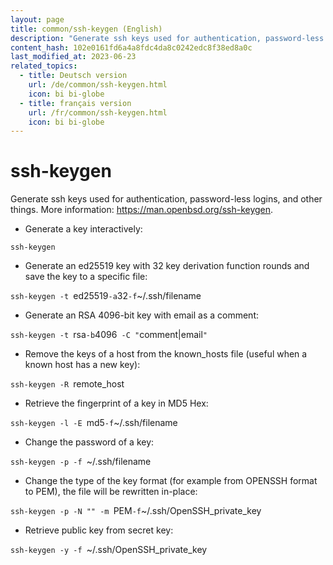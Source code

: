 ```yaml
---
layout: page
title: common/ssh-keygen (English)
description: "Generate ssh keys used for authentication, password-less logins, and other things."
content_hash: 102e0161fd6a4a8fdc4da8c0242edc8f38ed8a0c
last_modified_at: 2023-06-23
related_topics:
  - title: Deutsch version
    url: /de/common/ssh-keygen.html
    icon: bi bi-globe
  - title: français version
    url: /fr/common/ssh-keygen.html
    icon: bi bi-globe
---
```

# ssh-keygen

Generate ssh keys used for authentication, password-less logins, and other things.
More information: <https://man.openbsd.org/ssh-keygen>.

- Generate a key interactively:

`ssh-keygen`

- Generate an ed25519 key with 32 key derivation function rounds and save the key to a specific file:

`ssh-keygen -t `<span class="tldr-var badge badge-pill bg-dark-lm bg-white-dm text-white-lm text-dark-dm font-weight-bold">ed25519</span>` -a `<span class="tldr-var badge badge-pill bg-dark-lm bg-white-dm text-white-lm text-dark-dm font-weight-bold">32</span>` -f `<span class="tldr-var badge badge-pill bg-dark-lm bg-white-dm text-white-lm text-dark-dm font-weight-bold">~/.ssh/filename</span>

- Generate an RSA 4096-bit key with email as a comment:

`ssh-keygen -t `<span class="tldr-var badge badge-pill bg-dark-lm bg-white-dm text-white-lm text-dark-dm font-weight-bold">rsa</span>` -b `<span class="tldr-var badge badge-pill bg-dark-lm bg-white-dm text-white-lm text-dark-dm font-weight-bold">4096</span>` -C "`<span class="tldr-var badge badge-pill bg-dark-lm bg-white-dm text-white-lm text-dark-dm font-weight-bold">comment|email</span>`"`

- Remove the keys of a host from the known_hosts file (useful when a known host has a new key):

`ssh-keygen -R `<span class="tldr-var badge badge-pill bg-dark-lm bg-white-dm text-white-lm text-dark-dm font-weight-bold">remote_host</span>

- Retrieve the fingerprint of a key in MD5 Hex:

`ssh-keygen -l -E `<span class="tldr-var badge badge-pill bg-dark-lm bg-white-dm text-white-lm text-dark-dm font-weight-bold">md5</span>` -f `<span class="tldr-var badge badge-pill bg-dark-lm bg-white-dm text-white-lm text-dark-dm font-weight-bold">~/.ssh/filename</span>

- Change the password of a key:

`ssh-keygen -p -f `<span class="tldr-var badge badge-pill bg-dark-lm bg-white-dm text-white-lm text-dark-dm font-weight-bold">~/.ssh/filename</span>

- Change the type of the key format (for example from OPENSSH format to PEM), the file will be rewritten in-place:

`ssh-keygen -p -N "" -m `<span class="tldr-var badge badge-pill bg-dark-lm bg-white-dm text-white-lm text-dark-dm font-weight-bold">PEM</span>` -f `<span class="tldr-var badge badge-pill bg-dark-lm bg-white-dm text-white-lm text-dark-dm font-weight-bold">~/.ssh/OpenSSH_private_key</span>

- Retrieve public key from secret key:

`ssh-keygen -y -f `<span class="tldr-var badge badge-pill bg-dark-lm bg-white-dm text-white-lm text-dark-dm font-weight-bold">~/.ssh/OpenSSH_private_key</span>
